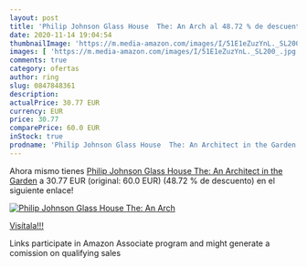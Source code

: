 ```yaml
---
layout: post
title: 'Philip Johnson Glass House  The: An Arch al 48.72 % de descuento'
date: 2020-11-14 19:04:54
thumbnailImage: 'https://m.media-amazon.com/images/I/51E1eZuzYnL._SL200_.jpg'
images: [ 'https://m.media-amazon.com/images/I/51E1eZuzYnL._SL200_.jpg' ]
comments: true
category: ofertas
author: ring
slug: 0847848361
description:
actualPrice: 30.77 EUR
currency: EUR
price: 30.77
comparePrice: 60.0 EUR
inStock: true
prodname: 'Philip Johnson Glass House  The: An Architect in the Garden'
---
```


Ahora mismo tienes [Philip Johnson Glass House  The: An Architect in the Garden](https://www.amazon.es/dp/0847848361/?tag=tolees-21) a 30.77 EUR (original: 60.0 EUR) (48.72 %  de descuento) en el siguiente enlace!

[![Philip Johnson Glass House  The: An Arch](https://m.media-amazon.com/images/I/51E1eZuzYnL._SL200_.jpg)](https://www.amazon.es/dp/0847848361/?tag=tolees-21)

[Visítala!!!](https://www.amazon.es/dp/0847848361/?tag=tolees-21)

Links participate in Amazon Associate program and might generate a comission on qualifying sales
